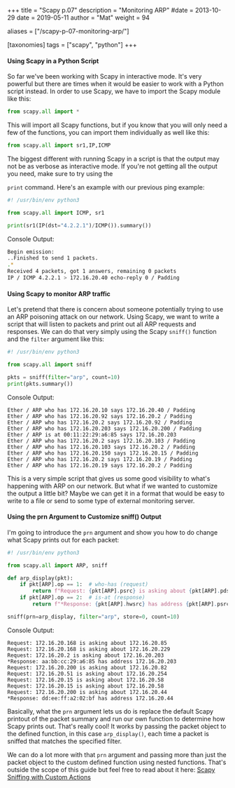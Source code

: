 +++
title = "Scapy p.07"
description = "Monitoring ARP"
#date = 2013-10-29
date = 2019-05-11
author = "Mat"
weight = 94

aliases = ["/scapy-p-07-monitoring-arp/"]

[taxonomies]
tags = ["scapy", "python"]
+++

#### Using Scapy in a Python Script

So far we've been working with Scapy in interactive mode. It's very powerful but there are times when it would be easier to work with a Python script instead. In order to use Scapy, we have to import the Scapy module like this:

```py
from scapy.all import *
```

This will import all Scapy functions, but if you know that you will only need a few of the functions, you can import them individually as well like this:

``` python
from scapy.all import sr1,IP,ICMP
```

<!-- more -->
The biggest different with running Scapy in a script is that the output may not be as verbose as interactive mode. If you're not getting all the output you need, make sure to try using the 

`print` command. Here's an example with our previous ping example:

```python
#! /usr/bin/env python3

from scapy.all import ICMP, sr1

print(sr1(IP(dst="4.2.2.1")/ICMP()).summary())
```

Console Output:
```sh
Begin emission:
..Finished to send 1 packets.
.*
Received 4 packets, got 1 answers, remaining 0 packets
IP / ICMP 4.2.2.1 > 172.16.20.40 echo-reply 0 / Padding
```

#### Using Scapy to monitor ARP traffic

Let's pretend that there is concern about someone potentially trying to use an ARP poisoning attack on our network. Using Scapy, we want to write a script that will listen to packets and print out all ARP requests and responses. We can do that very simply using the Scapy `sniff()` function and the `filter` argument like this:

```python
#! /usr/bin/env python3

from scapy.all import sniff

pkts = sniff(filter="arp", count=10)
print(pkts.summary())
```

Console Output:
```
Ether / ARP who has 172.16.20.10 says 172.16.20.40 / Padding
Ether / ARP who has 172.16.20.92 says 172.16.20.2 / Padding
Ether / ARP who has 172.16.20.2 says 172.16.20.92 / Padding
Ether / ARP who has 172.16.20.203 says 172.16.20.200 / Padding
Ether / ARP is at 00:11:22:29:a6:85 says 172.16.20.203
Ether / ARP who has 172.16.20.2 says 172.16.20.103 / Padding
Ether / ARP who has 172.16.20.103 says 172.16.20.2 / Padding
Ether / ARP who has 172.16.20.150 says 172.16.20.15 / Padding
Ether / ARP who has 172.16.20.2 says 172.16.20.19 / Padding
Ether / ARP who has 172.16.20.19 says 172.16.20.2 / Padding
```

This is a very simple script that gives us some good visibility to what's happening with ARP on our network. But what if we wanted to customize the output a little bit? Maybe we can get it in a format that would be easy to write to a file or send to some type of external monitoring server.

#### Using the prn Argument to Customize sniff() Output

I'm going to introduce the `prn` argument and show you how to do change what Scapy prints out for each packet:

```python
#! /usr/bin/env python3

from scapy.all import ARP, sniff

def arp_display(pkt):
    if pkt[ARP].op == 1:  # who-has (request)
        return f"Request: {pkt[ARP].psrc} is asking about {pkt[ARP].pdst}"
    if pkt[ARP].op == 2:  # is-at (response)
        return f"*Response: {pkt[ARP].hwsrc} has address {pkt[ARP].psrc}"

sniff(prn=arp_display, filter="arp", store=0, count=10)
```

Console Output:
```
Request: 172.16.20.168 is asking about 172.16.20.85
Request: 172.16.20.168 is asking about 172.16.20.229
Request: 172.16.20.2 is asking about 172.16.20.203
*Response: aa:bb:cc:29:a6:85 has address 172.16.20.203
Request: 172.16.20.200 is asking about 172.16.20.82
Request: 172.16.20.51 is asking about 172.16.20.254
Request: 172.16.20.15 is asking about 172.16.20.58
Request: 172.16.20.15 is asking about 172.16.20.58
Request: 172.16.20.200 is asking about 172.16.20.44
*Response: dd:ee:ff:a2:02:bf has address 172.16.20.44
```

Basically, what the `prn` argument lets us do is replace the default Scapy printout of the packet summary and run our own function to determine how Scapy prints out. That's really cool! It works by passing the packet object to the defined function, in this case `arp_display()`, each time a packet is sniffed that matches the specified filter.

We can do a lot more with that `prn` argument and passing more than just the packet object to the custom defined function using nested functions. That's outside the scope of this guide but feel free to read about it here: [Scapy Sniffing with Custom Actions](/scapy-sniffing-with-custom-actions-part-2/ "Scapy Sniffing with Custom Actions")
